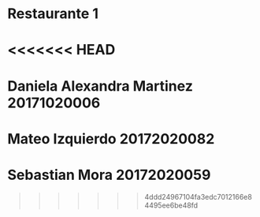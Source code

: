 # Restaurante	1
<<<<<<< HEAD
=======
# Daniela Alexandra Martinez 20171020006
# Mateo Izquierdo 20172020082
# Sebastian Mora 20172020059
>>>>>>> 4ddd24967104fa3edc7012166e84495ee6be48fd
